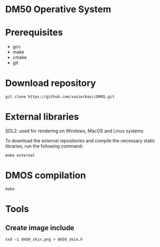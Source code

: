 # DM50 Operative System

# Prerequisites

- gcc
- make
- cmake
- git

# Download repository

`git clone https://github.com/xavierbasc/DMOS.git`

# External libraries

SDL2: used for rendering on Windows, MacOS and Linux systems

To download the external repositories and compile the necessary static libraries, run the following command:

`make external`

# DMOS compilation

`make`


# Tools

## Create image include

```shell
xxd -i dm50_skin.png > dm50_skin.h
```
